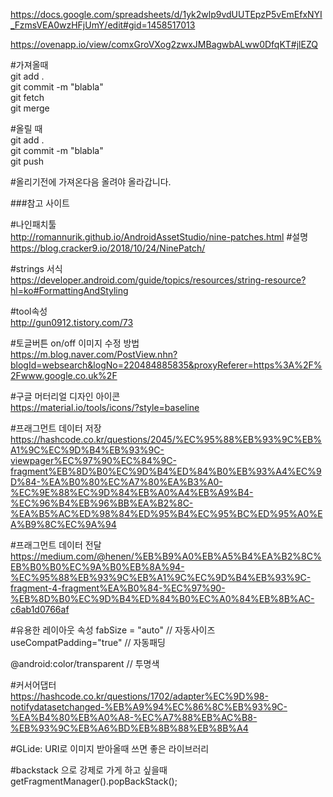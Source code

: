 

https://docs.google.com/spreadsheets/d/1yk2wlp9vdUUTEpzP5vEmEfxNYI_FzmsVEA0wzHFjUmY/edit#gid=1458517013



https://ovenapp.io/view/comxGroVXog2zwxJMBagwbALww0DfqKT#jlEZQ



#가져올때  
git add .  
git commit -m "blabla"  
git fetch  
git merge  

#올릴 때  
git add .  
git commit -m "blabla"  
git push  

#올리기전에 가져온다음 올려야 올라갑니다.



###참고 사이트

#나인패치툴  
http://romannurik.github.io/AndroidAssetStudio/nine-patches.html
#설명  
https://blog.cracker9.io/2018/10/24/NinePatch/

#strings 서식  
https://developer.android.com/guide/topics/resources/string-resource?hl=ko#FormattingAndStyling

#tool속성  
http://gun0912.tistory.com/73

#토글버튼 on/off 이미지 수정 방법  
https://m.blog.naver.com/PostView.nhn?blogId=websearch&logNo=220484885835&proxyReferer=https%3A%2F%2Fwww.google.co.uk%2F

#구글 머터리얼 디자인 아이콘  
https://material.io/tools/icons/?style=baseline

#프래그먼트 데이터 저장  
https://hashcode.co.kr/questions/2045/%EC%95%88%EB%93%9C%EB%A1%9C%EC%9D%B4%EB%93%9C-viewpager%EC%97%90%EC%84%9C-fragment%EB%8D%B0%EC%9D%B4%ED%84%B0%EB%93%A4%EC%9D%84-%EA%B0%80%EC%A7%80%EA%B3%A0-%EC%9E%88%EC%9D%84%EB%A0%A4%EB%A9%B4-%EC%96%B4%EB%96%BB%EA%B2%8C-%EA%B5%AC%ED%98%84%ED%95%B4%EC%95%BC%ED%95%A0%EA%B9%8C%EC%9A%94

#프래그먼트 데이터 전달
https://medium.com/@henen/%EB%B9%A0%EB%A5%B4%EA%B2%8C%EB%B0%B0%EC%9A%B0%EB%8A%94-%EC%95%88%EB%93%9C%EB%A1%9C%EC%9D%B4%EB%93%9C-fragment-4-fragment%EA%B0%84-%EC%97%90-%EB%8D%B0%EC%9D%B4%ED%84%B0%EC%A0%84%EB%8B%AC-c6ab1d0766af


#유용한 레이아웃 속성
fabSize = "auto"  // 자동사이즈  
useCompatPadding="true"  // 자동패딩  

@android:color/transparent // 투명색


#커서어댑터  
https://hashcode.co.kr/questions/1702/adapter%EC%9D%98-notifydatasetchanged-%EB%A9%94%EC%86%8C%EB%93%9C-%EA%B4%80%EB%A0%A8-%EC%A7%88%EB%AC%B8-%EB%93%9C%EB%A6%BD%EB%8B%88%EB%8B%A4  

#GLide: URI로 이미지 받아올때 쓰면 좋은 라이브러리  

#backstack 으로 강제로 가게 하고 싶을때  
getFragmentManager().popBackStack();
